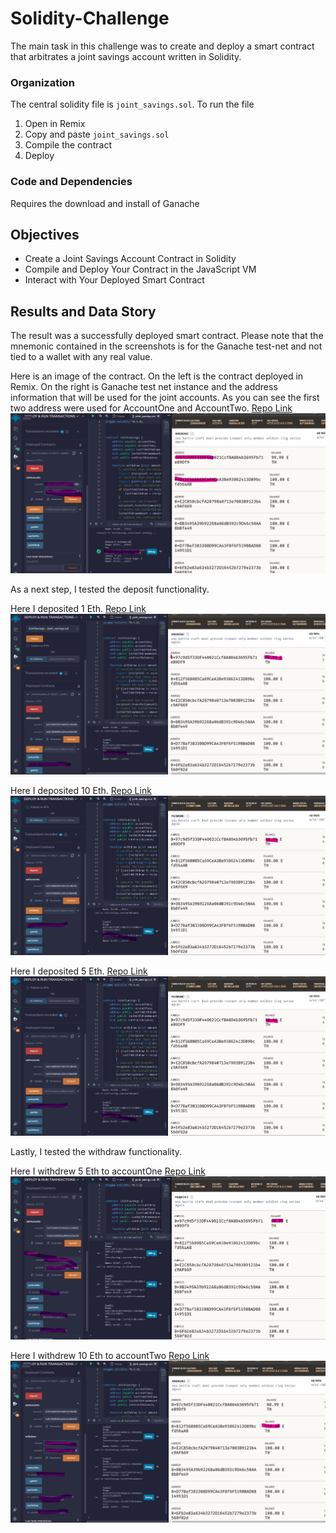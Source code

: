 # Solidity-Challenge
The main task in this challenge was to create and deploy a smart contract that arbitrates a joint savings account written in Solidity.

### Organization
The central solidity file is `joint_savings.sol`. To run the file
1. Open in Remix
2. Copy and paste `joint_savings.sol`
3. Compile the contract
4. Deploy

### Code and Dependencies
Requires the download and install of Ganache

## Objectives
- Create a Joint Savings Account Contract in Solidity
- Compile and Deploy Your Contract in the JavaScript VM 
- Interact with Your Deployed Smart Contract

## Results and Data Story
The result was a successfully deployed smart contract. Please note that the mnemonic contained in the screenshots is for the Ganache test-net and not tied to a wallet with any real value.

Here is an image of the contract. On the left is the contract deployed in Remix. On the right is Ganache test net instance and the address information that will be used for the joint accounts. As you can see the first two address were used for AccountOne and AccountTwo.
[Repo Link](https://github.com/bweilers/Solidity/) <br>
![Repo Image](./Execution_Results/1_SetAccounts.png)

As a next step, I tested the deposit functionality.

Here I deposited 1 Eth.
[Repo Link](https://github.com/bweilers/Solidity/) <br>
![Repo Image](./Execution_Results/2a.png)

Here I deposited 10 Eth.
[Repo Link](https://github.com/bweilers/Solidity/) <br>
![Repo Image](./Execution_Results/2b.png)

Here I deposited 5 Eth.
[Repo Link](https://github.com/bweilers/Solidity/) <br>
![Repo Image](./Execution_Results/2c.png)

Lastly, I tested the withdraw functionality. 

Here I withdrew 5 Eth to accountOne
[Repo Link](https://github.com/bweilers/Solidity/) <br>
![Repo Image](./Execution_Results/3a.png)

Here I withdrew 10 Eth to accountTwo
[Repo Link](https://github.com/bweilers/Solidity/) <br>
![Repo Image](./Execution_Results/3b.png)





